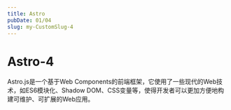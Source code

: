 ```yaml
---
title: Astro
pubDate: 01/04
slug: my-CustomSlug-4
---
```


# Astro-4
Astro.js是一个基于Web Components的前端框架，它使用了一些现代的Web技术，如ES6模块化、Shadow DOM、CSS变量等，使得开发者可以更加方便地构建可维护、可扩展的Web应用。

